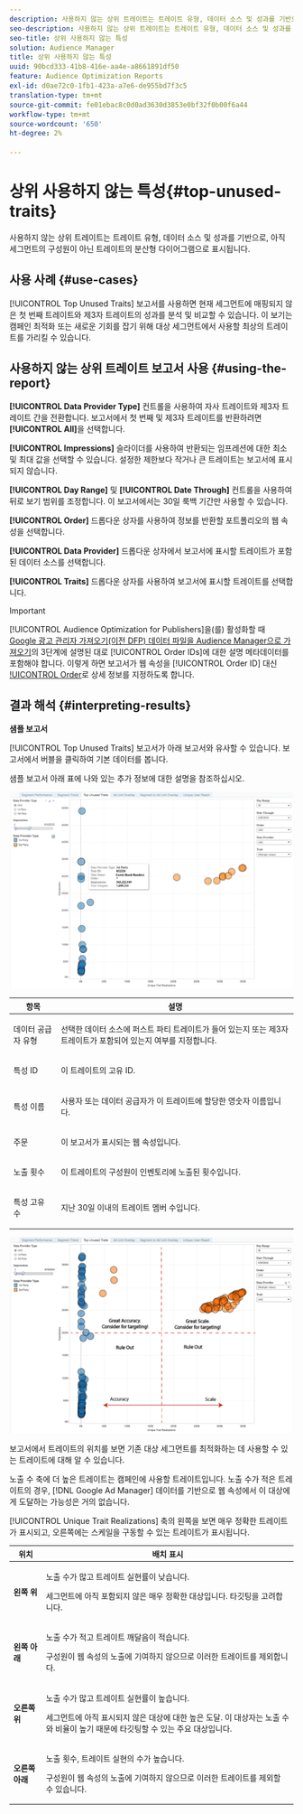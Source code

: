 ```yaml
---
description: 사용하지 않는 상위 트레이트는 트레이트 유형, 데이터 소스 및 성과를 기반으로, 아직 세그먼트의 구성원이 아닌 트레이트의 분산형 다이어그램으로 표시됩니다.
seo-description: 사용하지 않는 상위 트레이트는 트레이트 유형, 데이터 소스 및 성과를 기반으로, 아직 세그먼트의 구성원이 아닌 트레이트의 분산형 다이어그램으로 표시됩니다.
seo-title: 상위 사용하지 않는 특성
solution: Audience Manager
title: 상위 사용하지 않는 특성
uuid: 90bcd333-41b8-416e-aa4e-a8661891df50
feature: Audience Optimization Reports
exl-id: d0ae72c0-1fb1-423a-a7e6-de955bd7f3c5
translation-type: tm+mt
source-git-commit: fe01ebac8c0d0ad3630d3853e0bf32f0b00f6a44
workflow-type: tm+mt
source-wordcount: '650'
ht-degree: 2%

---
```


# 상위 사용하지 않는 특성{#top-unused-traits}

사용하지 않는 상위 트레이트는 트레이트 유형, 데이터 소스 및 성과를 기반으로, 아직 세그먼트의 구성원이 아닌 트레이트의 분산형 다이어그램으로 표시됩니다.

## 사용 사례 {#use-cases}

[!UICONTROL Top Unused Traits] 보고서를 사용하면 현재 세그먼트에 매핑되지 않은 첫 번째 트레이트와 제3자 트레이트의 성과를 분석 및 비교할 수 있습니다. 이 보기는 캠페인 최적화 또는 새로운 기회를 잡기 위해 대상 세그먼트에서 사용할 최상의 트레이트를 가리킬 수 있습니다.

## 사용하지 않는 상위 트레이트 보고서 사용 {#using-the-report}

**[!UICONTROL Data Provider Type]** 컨트롤을 사용하여 자사 트레이트와 제3자 트레이트 간을 전환합니다. 보고서에서 첫 번째 및 제3자 트레이트를 반환하려면 **[!UICONTROL All]**&#x200B;을 선택합니다.

**[!UICONTROL Impressions]** 슬라이더를 사용하여 반환되는 임프레션에 대한 최소 및 최대 값을 선택할 수 있습니다. 설정한 제한보다 작거나 큰 트레이트는 보고서에 표시되지 않습니다.

**[!UICONTROL Day Range]** 및 **[!UICONTROL Date Through]** 컨트롤을 사용하여 뒤로 보기 범위를 조정합니다. 이 보고서에서는 30일 룩백 기간만 사용할 수 있습니다.

**[!UICONTROL Order]** 드롭다운 상자를 사용하여 정보를 반환할 포트폴리오의 웹 속성을 선택합니다.

**[!UICONTROL Data Provider]** 드롭다운 상자에서 보고서에 표시할 트레이트가 포함된 데이터 소스를 선택합니다.

**[!UICONTROL Traits]** 드롭다운 상자를 사용하여 보고서에 표시할 트레이트를 선택합니다.

>[!IMPORTANT]
>
>[!UICONTROL Audience Optimization for Publishers]을(를) 활성화할 때 [Google 광고 관리자 가져오기(이전 DFP) 데이터 파일을 Audience Manager으로 가져오기](../../../reporting/audience-optimization-reports/aor-publishers/import-dfp.md)의 3단계에 설명된 대로 [!UICONTROL Order IDs]에 대한 설명 메타데이터를 포함해야 합니다. 이렇게 하면 보고서가 웹 속성을 [!UICONTROL Order ID] 대신 [!UICONTROL Order](으)로 상세 정보를 지정하도록 합니다.

## 결과 해석 {#interpreting-results}

**샘플 보고서**

[!UICONTROL Top Unused Traits] 보고서가 아래 보고서와 유사할 수 있습니다. 보고서에서 버블을 클릭하여 기본 데이터를 봅니다.

샘플 보고서 아래 표에 나와 있는 추가 정보에 대한 설명을 참조하십시오.

![](assets/publisher_unused_traits.png)

<table id="table_AFE2540583C34835B04584693ADFD26A"> 
 <thead> 
  <tr> 
   <th colname="col1" class="entry"> 항목 </th> 
   <th colname="col2" class="entry"> 설명 </th> 
  </tr>
 </thead>
 <tbody> 
  <tr> 
   <td colname="col1"> <p><span class="wintitle"> 데이터 공급자 유형</span> </p> </td> 
   <td colname="col2"> <p>선택한 데이터 소스에 퍼스트 파티 트레이트가 들어 있는지 또는 제3자 트레이트가 포함되어 있는지 여부를 지정합니다. </p> </td> 
  </tr> 
  <tr> 
   <td colname="col1"> <p><span class="wintitle"> 특성 ID</span> </p> </td> 
   <td colname="col2"> <p>이 트레이트의 고유 ID. </p> </td> 
  </tr> 
  <tr> 
   <td colname="col1"> <p><span class="wintitle"> 특성 이름</span> </p> </td> 
   <td colname="col2"> <p>사용자 또는 데이터 공급자가 이 트레이트에 할당한 영숫자 이름입니다. </p> </td> 
  </tr> 
  <tr> 
   <td colname="col1"> <p><span class="wintitle"> 주문</span> </p> </td> 
   <td colname="col2"> <p>이 보고서가 표시되는 웹 속성입니다. </p> </td> 
  </tr> 
  <tr> 
   <td colname="col1"> <p><span class="wintitle"> 노출 횟수</span> </p> </td> 
   <td colname="col2"> <p>이 트레이트의 구성원이 인벤토리에 노출된 횟수입니다. </p> </td> 
  </tr> 
  <tr> 
   <td colname="col1"> <p><span class="wintitle"> 특성 고유 수</span> </p> </td> 
   <td colname="col2"> <p>지난 30일 이내의 트레이트 멤버 수입니다. </p> </td> 
  </tr> 
 </tbody> 
</table>

![](assets/publisher_unused_traits_final.png)

보고서에서 트레이트의 위치를 보면 기존 대상 세그먼트를 최적화하는 데 사용할 수 있는 트레이트에 대해 알 수 있습니다.

노출 수 축에 더 높은 트레이트는 캠페인에 사용할 트레이트입니다. 노출 수가 적은 트레이트의 경우, [!DNL Google Ad Manager] 데이터를 기반으로 웹 속성에서 이 대상에게 도달하는 가능성은 거의 없습니다.

[!UICONTROL Unique Trait Realizations] 축의 왼쪽을 보면 매우 정확한 트레이트가 표시되고, 오른쪽에는 스케일을 구동할 수 있는 트레이트가 표시됩니다.

<table id="table_A29253B30DFA4CD7B3B7C320DE0BDEA4"> 
 <thead> 
  <tr> 
   <th colname="col1" class="entry"> 위치 </th> 
   <th colname="col2" class="entry"> 배치 표시 </th> 
  </tr> 
 </thead>
 <tbody> 
  <tr> 
   <td colname="col1"> <p> <b>왼쪽 위</b> </p> </td> 
   <td colname="col2"> <p>노출 수가 많고 트레이트 실현률이 낮습니다. </p> <p>세그먼트에 아직 포함되지 않은 매우 정확한 대상입니다. 타깃팅을 고려합니다. </p> </td> 
  </tr> 
  <tr> 
   <td colname="col1"> <p> <b>왼쪽 아래</b> </p> </td> 
   <td colname="col2"> <p>노출 수가 적고 트레이트 깨달음이 적습니다. </p> <p> 구성원이 웹 속성의 노출에 기여하지 않으므로 이러한 트레이트를 제외합니다. </p> </td> 
  </tr> 
  <tr> 
   <td colname="col1"> <p> <b>오른쪽 위</b> </p> </td> 
   <td colname="col2"> <p>노출 수가 많고 트레이트 실현률이 높습니다. </p> <p>세그먼트에 아직 표시되지 않은 대상에 대한 높은 도달. 이 대상자는 노출 수와 비율이 높기 때문에 타깃팅할 수 있는 주요 대상입니다. </p> </td> 
  </tr> 
  <tr> 
   <td colname="col1"> <p> <b>오른쪽 아래</b> </p> </td> 
   <td colname="col2"> <p>노출 횟수, 트레이트 실현의 수가 높습니다. </p> <p> 구성원이 웹 속성의 노출에 기여하지 않으므로 이러한 트레이트를 제외할 수 있습니다. </p> </td> 
  </tr> 
 </tbody> 
</table>
